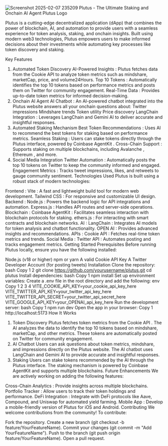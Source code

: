 ![Screenshot 2025-02-07 235209](https://github.com/user-attachments/assets/9583b07f-585a-4790-8360-0dde9760ca56)
Plutus - The Ultimate Staking and Onchain AI Agent
Plutus Logo <!-- Replace with your actual logo -->

Plutus is a cutting-edge decentralized application (dApp) that combines the power of blockchain, AI, and automation to provide users with a seamless experience for token analysis, staking, and onchain insights. Built using modern web3 technologies, Plutus empowers users to make informed decisions about their investments while automating key processes like token discovery and staking.

Key Features
1. Automated Token Discovery
AI-Powered Insights : Plutus fetches data from the Cookie API to analyze token metrics such as mindshare, marketCap, price, and volume24Hours.
Top 10 Tokens : Automatically identifies the top 10 tokens based on performance metrics and posts them on Twitter for community engagement.
Real-Time Data : Provides up-to-date token metrics for informed decision-making.
2. Onchain AI Agent
AI Chatbot : An AI-powered chatbot integrated into the Plutus website answers all your onchain questions about:
Twitter impressions
Mindshare trends
Token utility
Price discovery
LangChain Integration : Leverages LangChain and Gemini AI to deliver accurate and insightful responses.
3. Automated Staking Mechanism
Best Token Recommendations : Uses AI to recommend the best tokens for staking based on performance metrics.
Seamless Staking : Users can stake tokens directly through the Plutus interface, powered by Coinbase AgentKit .
Cross-Chain Support : Supports staking on multiple blockchains, including Avalanche , Ethereum , and more.
4. Social Media Integration
Twitter Automation : Automatically posts the top 10 tokens on Twitter to keep the community informed and engaged.
Engagement Metrics : Tracks tweet impressions, likes, and retweets to gauge community sentiment.
Technologies Used
Plutus is built using a robust stack of modern technologies:

Frontend :
Vite : A fast and lightweight build tool for modern web development.
Tailwind CSS : For responsive and customizable UI design.
Backend :
Node.js : Powers the backend logic for API integrations and automation.
Express.js : Handles API routes and server-side operations.
Blockchain :
Coinbase AgentKit : Facilitates seamless interaction with blockchain protocols for staking.
ethers.js : For interacting with smart contracts and blockchain networks.
AI :
LangChain : Integrates AI models for token analysis and chatbot functionality.
OPEN AI : Provides advanced insights and recommendations.
APIs :
Cookie API : Fetches real-time token metrics and trends.
Social Media :
Twitter API : Automates posting and tracks engagement metrics.
Getting Started
Prerequisites
Before running Plutus locally, ensure you have the following installed:

Node.js (v18 or higher)
npm or yarn
A valid Cookie API Key
A Twitter Developer Account (for posting tweets)
Installation
Clone the repository:
bash
Copy
1
2
git clone https://github.com/yourusername/plutus.git
cd plutus
Install dependencies:
bash
Copy
1
npm install
Set up environment variables:
Create a .env file in the root directory and add the following:
env
Copy
1
2
3
4
VITE_COOKIE_API_KEY=your_cookie_api_key_here
VITE_TWITTER_API_KEY=your_twitter_api_key_here
VITE_TWITTER_API_SECRET=your_twitter_api_secret_here
VITE_GOOGLE_API_KEY=your_OPENAI_api_key_here
Run the development server:
bash
Copy
1
npm run dev
Open the app in your browser:
Copy
1
http://localhost:5173
How It Works
1. Token Discovery
Plutus fetches token metrics from the Cookie API .
The AI analyzes the data to identify the top 10 tokens based on mindshare, marketCap, and other metrics.
These tokens are automatically posted on Twitter for community engagement.
2. AI Chatbot
Users can ask questions about token metrics, mindshare, and impressions directly on the Plutus website.
The AI chatbot uses LangChain and Gemini AI to provide accurate and insightful responses.
3. Staking
Users can stake tokens recommended by the AI through the Plutus interface.
The staking mechanism is powered by Coinbase AgentKit and supports multiple blockchains.
Future Enhancements
We are actively working on adding the following features:

Cross-Chain Analytics : Provide insights across multiple blockchains.
Portfolio Tracker : Allow users to track their token holdings and performance.
DeFi Integration : Integrate with DeFi protocols like Aave, Compound, and Uniswap for automated yield farming.
Mobile App : Develop a mobile-friendly version of Plutus for iOS and Android.
Contributing
We welcome contributions from the community! To contribute:

Fork the repository.
Create a new branch (git checkout -b feature/YourFeatureName).
Commit your changes (git commit -m "Add YourFeatureName").
Push to the branch (git push origin feature/YourFeatureName).
Open a pull request.
